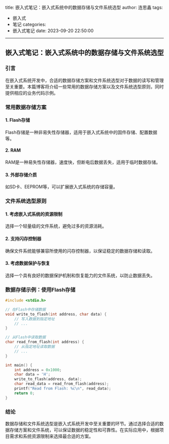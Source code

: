 title: 嵌入式笔记：嵌入式系统中的数据存储与文件系统选型
author: 连思鑫
tags:
  - 嵌入式
  - 笔记
categories:
  - 嵌入式笔记
date: 2023-09-20 22:50:00
---
## 嵌入式笔记：嵌入式系统中的数据存储与文件系统选型

### 引言

在嵌入式系统开发中，合适的数据存储方案和文件系统选型对于数据的读写和管理至关重要。本篇博客将介绍一些常用的数据存储方案以及文件系统选型原则，同时提供相应的业务代码示例。

### 常用数据存储方案

#### 1. **Flash存储**

Flash存储是一种非易失性存储器，适用于嵌入式系统中的固件存储、配置数据等。

#### 2. **RAM**

RAM是一种易失性存储器，速度快，但断电后数据丢失，适用于临时数据存储。

#### 3. **外部存储介质**

如SD卡、EEPROM等，可以扩展嵌入式系统的存储容量。

### 文件系统选型原则

#### 1. **考虑嵌入式系统的资源限制**

选择一个轻量级的文件系统，避免过多的资源消耗。

#### 2. **支持闪存控制器**

确保文件系统能够兼容所使用的闪存控制器，以保证稳定的数据存储和读取。

#### 3. **考虑数据保护与恢复**

选择一个具有良好的数据保护机制和恢复能力的文件系统，以防止数据丢失。

### 数据存储示例：使用Flash存储

```c
#include <stdio.h>

// 在Flash中存储数据
void write_to_flash(int address, char data) {
    // 写入数据到指定地址
    // ...
}

// 从Flash中读取数据
char read_from_flash(int address) {
    // 从指定地址读取数据
    // ...
}

int main() {
    int address = 0x1000;
    char data = 'H';
    write_to_flash(address, data);
    char read_data = read_from_flash(address);
    printf("Read from Flash: %c\n", read_data);
    return 0;
}
```

### 结论

数据存储和文件系统选型是嵌入式系统开发中至关重要的环节。通过选择合适的数据存储方案和文件系统，可以保证数据的稳定性和可靠性。在实际应用中，根据项目需求和系统资源限制来选择最合适的方案。
